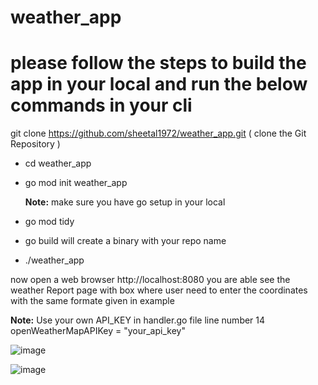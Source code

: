 # weather_app

# please follow the steps to build the app in your local and run the below commands in your cli
git clone https://github.com/sheetal1972/weather_app.git ( clone the Git Repository )

- cd weather_app

- go mod init weather_app

  **Note:**  make sure you have go setup in your local

- go mod tidy

- go build       will create a binary with your repo name

- ./weather_app

now open a web browser http://localhost:8080 you are able see the weather Report page with box where user need to enter the coordinates 
with the same formate given in example

**Note:**  Use your own API_KEY in handler.go file line number 14 openWeatherMapAPIKey = "your_api_key"


![image](https://github.com/sheetal1972/weather_app/assets/160625825/8b4e5c4e-232d-4ea4-998b-e04f9fbd0a88)


![image](https://github.com/sheetal1972/weather_app/assets/160625825/21d6bcd8-60db-4a3f-b492-87ece60df5d2)

